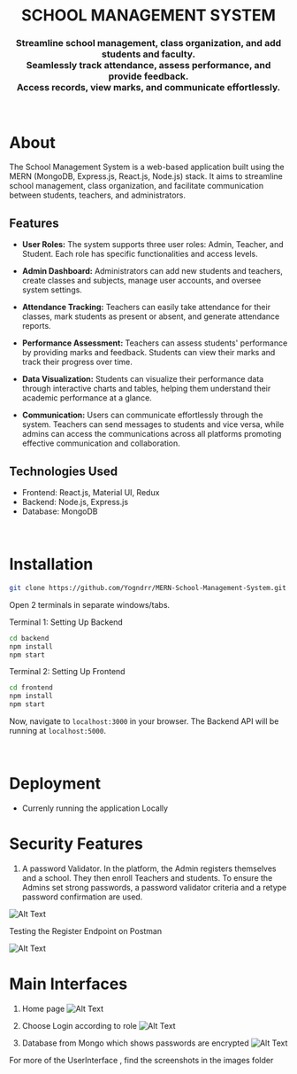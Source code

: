 <h1 align="center">
    SCHOOL MANAGEMENT SYSTEM
</h1>

<h3 align="center">
Streamline school management, class organization, and add students and faculty.<br>
Seamlessly track attendance, assess performance, and provide feedback. <br>
Access records, view marks, and communicate effortlessly.
</h3>

<br>

# About

The School Management System is a web-based application built using the MERN (MongoDB, Express.js, React.js, Node.js) stack. It aims to streamline school management, class organization, and facilitate communication between students, teachers, and administrators.

## Features

- **User Roles:** The system supports three user roles: Admin, Teacher, and Student. Each role has specific functionalities and access levels.

- **Admin Dashboard:** Administrators can add new students and teachers, create classes and subjects, manage user accounts, and oversee system settings.

- **Attendance Tracking:** Teachers can easily take attendance for their classes, mark students as present or absent, and generate attendance reports.

- **Performance Assessment:** Teachers can assess students' performance by providing marks and feedback. Students can view their marks and track their progress over time.

- **Data Visualization:** Students can visualize their performance data through interactive charts and tables, helping them understand their academic performance at a glance.

- **Communication:** Users can communicate effortlessly through the system. Teachers can send messages to students and vice versa, while admins can access the communications across all platforms promoting effective communication and collaboration.

## Technologies Used

- Frontend: React.js, Material UI, Redux
- Backend: Node.js, Express.js
- Database: MongoDB

<br>

# Installation

```sh
git clone https://github.com/Yogndrr/MERN-School-Management-System.git
```
Open 2 terminals in separate windows/tabs.

Terminal 1: Setting Up Backend 
```sh
cd backend
npm install
npm start
```

Terminal 2: Setting Up Frontend
```sh
cd frontend
npm install
npm start
```
Now, navigate to `localhost:3000` in your browser. 
The Backend API will be running at `localhost:5000`.

<br>

# Deployment
* Currenly running the application Locally
  
# Security Features
1. A password Validator.
 In the platform, the Admin registers themselves and a school.
 They then enroll Teachers and students. To ensure the Admins set strong passwords, a password validator criteria and a retype password confirmation are used. 

![Alt Text](https://github.com/WahomeKezia/Student-Management-Plaform_MERN/raw/main/images/CodeSnippet.png)

Testing the Register Endpoint on Postman

![Alt Text](https://github.com/WahomeKezia/Student-Management-Plaform_MERN/raw/main/images/PostmanAPItesting.png)

# Main Interfaces 
1. Home page
![Alt Text](https://github.com/WahomeKezia/Student-Management-Plaform_MERN/raw/main/images/HomePage.png)

2. Choose Login according to role
![Alt Text](https://github.com/WahomeKezia/Student-Management-Plaform_MERN/raw/main/images/InterfacesforLogin.png)

3. Database from Mongo which shows passwords are encrypted 
![Alt Text](https://github.com/WahomeKezia/Student-Management-Plaform_MERN/raw/main/images/Database.png)


For more of the UserInterface , find the screenshots in the images folder
   


